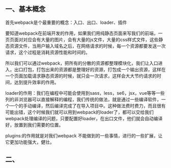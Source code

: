 ## 一、基本概念
首先webpack是个最重要的概念：入口、出口、loader、插件 

要知道webpack在前端开发的作用，如果我们用纯静态页面来写我们的前端，一页页面对对应会有大量的图片，会有大量的js文件，大量的css样式文件，这些静态资源文件，当用户输入域名之后，在网络请求的时候，每一个资源都要发送一次请求，这个过程是消耗资源性能和时间的。

所以我们可以通过webpack，把所有的分散的资源都整理模块化，我们让入口进入，出口打包，打包出来的资源都是整理好的资源，打包成一个输出资源，这样在一个页面加载请求静态资源的时候，就只会一次请求，这样会大大节约请求的时间，达到提升效率的作用。

loader的作用：我们在编程中可能会使用到sass，less，se6，jsx，vue等等一些列的非浏览器可以直接解释的编程，我们传统的做法，就是通过一些编译软件，一个一个的手动编译，然后编译完成了在导入项目中。这种做法费时费力，而且很有可能出错，这个时候我们就可以用到webpack的loader了，都可以交给我们webpack处理编译的问题，只要配置好loader，在出口文件，他们就会自动编译好，放置到我们需要的位置。

plugins:的作用就是对我们webpack 不能做到的一些事情，进行的一些扩展，让它更加功能强大，健壮。

## 二、